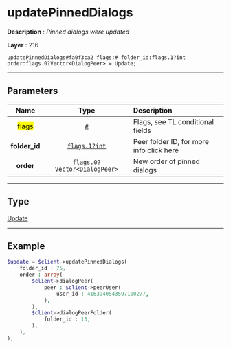 # updatePinnedDialogs

**Description** : *Pinned dialogs were updated*

**Layer** : 216

```tl
updatePinnedDialogs#fa0f3ca2 flags:# folder_id:flags.1?int order:flags.0?Vector<DialogPeer> = Update;
```

---

## Parameters

| Name | Type | Description |
| :---: | :---: | :--- |
| <mark>flags</mark> | [`#`](type/#) | Flags, see TL conditional fields |
| **folder_id** | [`flags.1?int`](type/int) | Peer folder ID, for more info click here |
| **order** | [`flags.0?Vector<DialogPeer>`](type/DialogPeer) | New order of pinned dialogs |

---

## Type

[Update](type/Update)

---

## Example

```php
$update = $client->updatePinnedDialogs(
	folder_id : 75,
	order : array(
		$client->dialogPeer(
			peer : $client->peerUser(
				user_id : 4163940543597100277,
			),
		),
		$client->dialogPeerFolder(
			folder_id : 13,
		),
	),
);
```